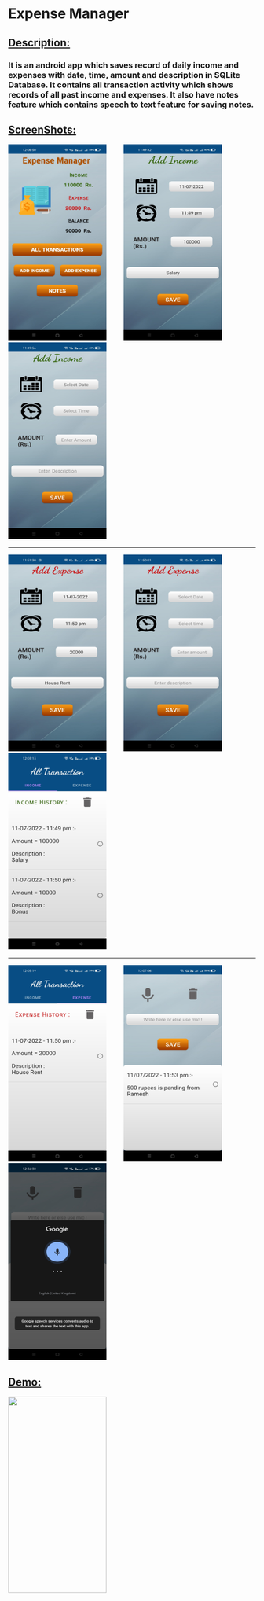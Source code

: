 # Expense Manager

## <ins>Description:</ins>
### It is an android app which saves record of daily income and expenses with date, time, amount and description in SQLite Database. It contains all transaction activity which shows records of all past income and expenses. It also have notes feature which contains speech to text feature for saving notes.

## <ins>ScreenShots:</ins>
<img src="https://github.com/Chinmay189jain/Expense-Manager/blob/main/git_images/1.jpg" width="200" height="400"> &nbsp; &nbsp; &nbsp; &nbsp;
<img src="https://github.com/Chinmay189jain/Expense-Manager/blob/main/git_images/2.jpg" width="200" height="400"> &nbsp; &nbsp; &nbsp; &nbsp;
<img src="https://github.com/Chinmay189jain/Expense-Manager/blob/main/git_images/3.jpg" width="200" height="400"> <hr>

<img src="https://github.com/Chinmay189jain/Expense-Manager/blob/main/git_images/4.jpg" width="200" height="400"> &nbsp; &nbsp; &nbsp; &nbsp;
<img src="https://github.com/Chinmay189jain/Expense-Manager/blob/main/git_images/5.jpg" width="200" height="400"> &nbsp; &nbsp; &nbsp; &nbsp;
<img src="https://github.com/Chinmay189jain/Expense-Manager/blob/main/git_images/6.jpg" width="200" height="400"> <hr>

<img src="https://github.com/Chinmay189jain/Expense-Manager/blob/main/git_images/7.jpg" width="200" height="400"> &nbsp; &nbsp; &nbsp; &nbsp;
<img src="https://github.com/Chinmay189jain/Expense-Manager/blob/main/git_images/8.jpg" width="200" height="400"> &nbsp; &nbsp; &nbsp; &nbsp;
<img src="https://github.com/Chinmay189jain/Expense-Manager/blob/main/git_images/9.jpg" width="200" height="400"> 

## <ins>Demo:</ins>
<img src="https://github.com/Chinmay189jain/Expense-Manager/blob/main/git_images/Demo.gif" width="200" height="400">


